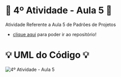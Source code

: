 # 🚀 4º Atividade - Aula 5 🚀
Atividade Referente a Aula 5 de Padrões de Projetos

- [clique aqui](https://github.com/Hugo-Machado02/padroes-projeto-atividades/tree/4º-Atividade-Aula-5/src) para poder ir ao repositório!

#  :bulb: UML do Código :bulb:
![4º Atividade - Aula 5](https://github.com/user-attachments/assets/72cc3077-7583-4569-a293-6c8edf221ee1)
